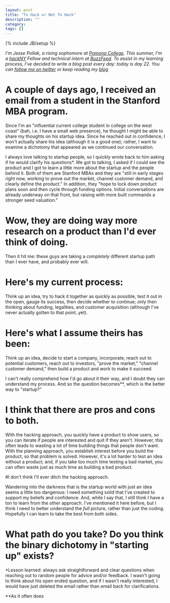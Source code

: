 ```yaml
---
layout: post
title: "To Hack or Not To Hack"
description: ""
category: 
tags: []
---
```

{% include JB/setup %}

*I'm Jesse Pollak, a rising sophomore at [Pomona College](http://pomona.edu). This summer, I'm a [hackNY](http://hackny.org) Fellow and technical intern at [BuzzFeed](http://buzzfeed.com). To assist in my learning process, I've decided to write a blog post every day: today is day 22. You can [follow me on twitter](http://twitter.com/jessepollak) or keep reading my [blog](http://jessepollak.me)*

# A couple of days ago, I received an email from a student in the Stanford MBA program. 

Since I'm an "influential current college student in college on the west coast" (bah, i.e. I have a small web presence), he thought I might be able to share my thoughts on his startup idea. Since he reached out in confidence, I won't actually share his idea (although it is a good one); rather, I want to examine a dichotomy that appeared as we continued our conversation.

I always love talking to startup people, so I quickly wrote back to him asking if he would clarify his questions\*. We got to talking, I asked if I could see the product and I got to learn a little more about the startup and the people behind it. Both of them are Stanford MBAs and they are "still in early stages right now, working to prove out the market, channel customer demand, and clearly define the product." In addition, they "hope to lock down product plans soon and then cycle through funding options. Initial conversations are already underway on that front, but raising with more built commands a stronger seed valuation." 

# Wow, they are doing way more research on a product than I'd ever think of doing.

Then it hit me: these guys are taking a *completely* different startup path than I ever have, and probably ever will. 

# Here's my current process: 

Think up an idea, try to hack it together as quickly as possible, test it out in the open, gauge its success, then decide whether to continue; only then thinking about funding, legalities, and customer acquisition (although I've never actually gotten to that point..yet). 

# Here's what I assume theirs has been:

Think up an idea, decide to start a company, incorporate, reach out to potential customers, reach out to investors, "prove the market," "channel customer demand," then build a product and work to make it succeed.

I can't really comprehend how I'd go about it their way, and I doubt they can understand my process. And so the question becomes\*\*, which is the better way to "startup?"

# I think that there are pros and cons to both. 

With the hacking approach, you quickly have a product to show users, so you can iterate if people are interested and quit if they aren't. However, this often leads to wasting a lot of time building things that people don't want. With the planning approach, you establish interest before you build the product, so that problem is solved. However, it's a lot harder to test an idea without a product; and, if you take too much time testing a bad market, you can often waste just as much time as building a bad product.

#I don't think I'll ever ditch the hacking approach.

Wandering into the darkness that is the startup world with just an idea seems a little too dangerous: I need something solid that I've created to support my beliefs and confidence. And, while I say that, I still think I have a ton to learn from the other approach. I've mentioned it here before, but I think I need to better understand the *full* picture, rather than just the coding. Hopefully I can learn to take the best from both sides.

# **What path do you take? Do you think the binary dichotomy in "starting up" exists?**




\*Lesson learned: always ask straightforward and clear questions when reaching out to random people for advice and/or feedback. I wasn't going to think about his open ended question, and if I wasn't really interested, I would have just deleted the email rather than email back for clarifications.

\*\*As it often does